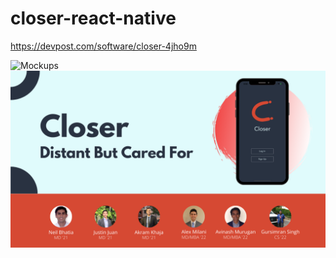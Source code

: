 # closer-react-native

https://devpost.com/software/closer-4jho9m

![Mockups](https://github.com/hackrona/closer-react-native/blob/master/images/mockups.png)
![Team](https://github.com/closer-hackcovid/closer-react-native/blob/master/images/team.png)



